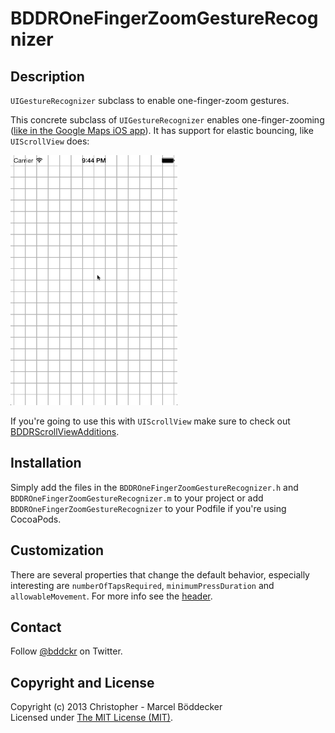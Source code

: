 # BDDROneFingerZoomGestureRecognizer

## Description

`UIGestureRecognizer` subclass to enable one-finger-zoom gestures.

This concrete subclass of `UIGestureRecognizer` enables one-finger-zooming ([like in the Google Maps iOS app](http://littlebigdetails.com/post/51559128905/)). It has support for elastic bouncing, like `UIScrollView` does:

<img src="Demo.gif" alt="Demo" style="height: 400px;"/>

If you're going to use this with `UIScrollView` make sure to check out [BDDRScrollViewAdditions](https://github.com/bddckr/BDDRScrollViewAdditions).

## Installation

Simply add the files in the `BDDROneFingerZoomGestureRecognizer.h` and `BDDROneFingerZoomGestureRecognizer.m` to your project or add `BDDROneFingerZoomGestureRecognizer` to your Podfile if you're using CocoaPods.

## Customization

There are several properties that change the default behavior, especially interesting are `numberOfTapsRequired`, `minimumPressDuration` and `allowableMovement`. For more info see the [header](BDDROneFingerZoomGestureRecognizer/BDDROneFingerZoomGestureRecognizer.h).

## Contact

Follow [@bddckr](https://twitter.com/bddckr) on Twitter.

## Copyright and License

Copyright (c) 2013 Christopher - Marcel Böddecker  
Licensed under [The MIT License (MIT)](http://choosealicense.com/licenses/mit).
